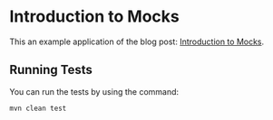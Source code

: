 # Introduction to Mocks

This an example application of the blog post: [Introduction to Mocks](https://www.petrikainulainen.net/programming/testing/introduction-to-mocks/).

## Running Tests

You can run the tests by using the command:

    mvn clean test

